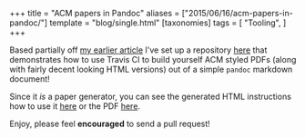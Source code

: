 +++
title = "ACM papers in Pandoc"
aliases = ["2015/06/16/acm-papers-in-pandoc/"]
template = "blog/single.html"
[taxonomies]
tags = [
  "Tooling",
]
+++

Based partially off [my earlier article](http://hoverbear.org/2015/03/06/rust-travis-github-pages/) I've set up a repository [here](https://github.com/Hoverbear/acm-pandoc-paper) that demonstrates how to use Travis CI to build yourself ACM styled PDFs (along with fairly decent looking HTML versions) out of a simple `pandoc` markdown document!

<!-- more -->

Since it *is* a paper generator, you can see the generated HTML instructions how to use it [here](https://hoverbear.github.io/acm-pandoc-paper/) or the PDF [here](https://hoverbear.github.io/acm-pandoc-paper/paper.pdf).

Enjoy, please feel **encouraged** to send a pull request!
